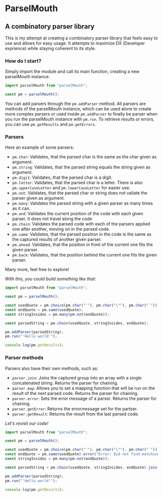 # ParselMouth
## A combinatory parser library

This is my attempt at creating a combinatory parser library that feels easy to use and allows for easy usage. It attempts to maximize DX (Developer exprience) while staying coherent to its style.

### How do I start?

Simply import the module and call its main function, creating a new parselMouth instance:

```ts
import parselMouth from "parselMouth";

const pm = parselMouth();
```

You can add parsers through the ```pm.addParser``` method. All parsers are methods of the parselMouth instance, which can be used alone to create more complex parsers or used inside ```pm.addParser``` to finally be parser when you run the parselMouth instance with ```pm.run```. To retrieve results or errors, you can use ```pm.getResults``` and ```pm.getErrors```.

### Parsers

Here an example of some parsers:
 - ```pm.char```: Validates, that the parsed char is the same as the char given as argument.
 - ```pm.string```: Validates, that the parsed string equals the string given as argument.
 - ```pm.digit```: Validates, that the parsed char is a digit.
 - ```pm.letter```: Validates, that the parsed char is a letter. There is also ```pm.upperCaseLetter``` and ```pm.lowerCaseLetter``` for easier use.
 - ```pm.not```: Validates, that the parsed char or string does not valiate the parser given as argument.
 - ```pm.many```: Validates the parsed string with a given parser as many times as it can.
 - ```pm.and```: Validates the current position of the code with each given parser. It does not travel along the code
 - ```pm.chain```: Validates the parsed code with each of the parsers applied one after another, moving on in the parsed code.
 - ```pm.same```: Validates, that the parsed position in the code is the same as the captured results of another given parser.
 - ```pm.ahead```: Validates, that the position in front of the current one fits the given parser.
 - ```pm.back```: Validates, that the position behind the current one fits the given parser.

Many more, feel free to explore!

*With this, you could build something like that:*
```ts
import parselMouth from "parselMouth";

const pm = parselMouth();

const usedQuote = pm.choice(pm.char("'"), pm.char("\""), pm.char("´"));
const endQuote = pm.same(usedQuote);
const stringInsides = pm.many(pm.not(endQuote));

const parsedString = pm.chain(usedQuote, stringInsides, endQuote);

pm.addParser(parsedString);
pm.run("'Hello world'");

console.log(pm.getResults);
```

### Parser methods

Parsers also have their own methods, such as:
 - ```parser.join```: Joins the captured group into an array with a single concatenated string. Returns the parser for chaining.
 - ```parser.map```: Allows you to set a mapping function that will be run on the result of the next parsed code. Returns the parser for chaining.
 - ```parser.error```: Sets the error message of a parser. Returns the parser for chaining.
 - ```parser.getError```: Returns the errormessage set for the partser.
 - ```parser.getResult```: Returns the result from the last parsed code.

*Let's revisit our code!*
```ts
import parselMouth from "parselMouth";

const pm = parselMouth();

const usedQuote = pm.choice(pm.char("'"), pm.char("\""), pm.char("´"));
const endQuote = pm.same(usedQuote).error("Error: Did not find matching quotes at end of string.");
const stringInsides = pm.many(pm.not(endQuote));

const parsedString = pm.chain(usedQuote, stringInsides, endQuote).join();

pm.addParser(parsedString);
pm.run("'Hello world'");

console.log(pm.getResults);
```
